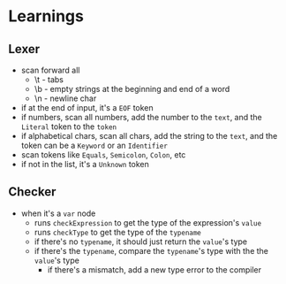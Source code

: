 # Learnings

## Lexer

- scan forward all
  - \t - tabs
  - \b - empty strings at the beginning and end of a word
  - \n - newline char
- if at the end of input, it's a `EOF` token
- if numbers, scan all numbers, add the number to the `text`, and the `Literal` token to the `token`
- if alphabetical chars, scan all chars, add the string to the `text`, and the token can be a `Keyword` or an `Identifier`
- scan tokens like `Equals`, `Semicolon`, `Colon`, etc
- if not in the list, it's a `Unknown` token

## Checker

- when it's a `var` node
  - runs `checkExpression` to get the type of the expression's `value`
  - runs `checkType` to get the type of the `typename`
  - if there's no `typename`, it should just return the `value`'s type
  - if there's the `typename`, compare the `typename`'s type with the the `value`'s type
    - if there's a mismatch, add a new type error to the compiler

